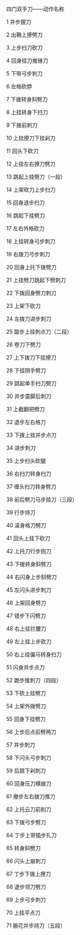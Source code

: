 四门双手刀——动作名称

1 并步握刀 

2 出鞘上撩劈刀

3 上步扫刀砍刀 

4 回身挂刀推锉刀

5 下带弓步刺刀 

6 左格砍脖

7 下拨转身斜劈刀 

8 上挂转身下扫刀

9 下拨前刺刀 

10 上挂撩刀下挂剁刀

11 回头下砍刀 

12 上挂左右撩刀劈刀

13 跳起上挂劈刀（一段） 

14 上架砍刀上步扫刀

15 回身退步扫刀 

16 跳起下挂劈刀

17 左右外格砍刀 

18 上挂转身弓步刺刀

19 右拨刀弓步刺刀 

20 回身上托下拨劈刀

21 上挂劈刀跳起下劈刺刀 

22 下拨回身劈刀刺刀

23 上架下砍刀 

24 左拨刀进步刺刀

25 踮步上挂刺点刀（二段） 

26 卷刀下劈刀

27 上下拨刀下挂撩刀 

28 下挂阴手劈刀

29 跳起单手扫刀劈刀 

30 并步震脚后刺刀

31 上截翻把劈刀 

32 退步左右格刀

33 下拨上挂并步点刀 

34 进步刺刀

35 上步扫头砍腿 

36 右扫刀转身扫刀

37 缠头扫刀转身劈刀 

38 前后劈刀马步挂刀（三段）

39 行步持刀 

40 滚身格刀劈刀

41 回头上挂下砍刀 

42 上托刀行步抱刀

43 下拨转身斜劈刀 

44 右闪身上步斜劈刀

45 左闪头进步刺刀 

46 上架回身劈刀

47 错步下闪劈刀 

48 右上挂拦腰刀

49 左上挂上步砍刀 

50 右上挂偏马转身扫刀

51 闪身并步点刀 

52 跪步推刺刀（四段）

53 下砍上挂劈刀                 

54 上架外拨劈刀

55 回身下挂劈刀                 

56 上步后点前劈两刀

57 并步刺刀                     

58 下闪头弓步刺刀

59 后跳下剁刺刀                 

60 回身压刀横崩刀

61 撤步左右拨刀推刀             

62 上托云刀前削刀

63 下拨弓步劈刀                 

64 丁步上带插步扎刀

65 转身斜劈刀                   

66 闪头上崩刺刀

67 丁步下拨上撩刀               

68 退步领刀劈刀

69 上步弓步刺刀                 

70 上挂平点刀

71 腕花并步持刀（五段）
